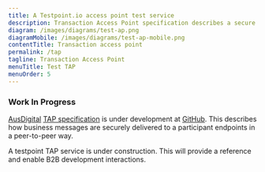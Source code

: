 ```yaml
---
title: A Testpoint.io access point test service
description: Transaction Access Point specification describes a secure peer-to-peer method for delivering business messages to a participant endpoints, without the need for intermediary hubs.
diagram: /images/diagrams/test-ap.png
diagramMobile: /images/diagrams/test-ap-mobile.png
contentTitle: Transaction access point
permalink: /tap
tagline: Transaction Access Point
menuTitle: Test TAP
menuOrder: 5
---
```

### Work In Progress

[AusDigital](http://ausdigital.org) [TAP specification](https://ausdigital-tap.readthedocs.io) is under development at [GitHub](https://github.com/ausdigital/ausdigital-tap/). This describes how business messages are securely delivered to a participant endpoints in a peer-to-peer way.

A testpoint TAP service is under construction. This will provide a reference and enable B2B development interactions.
